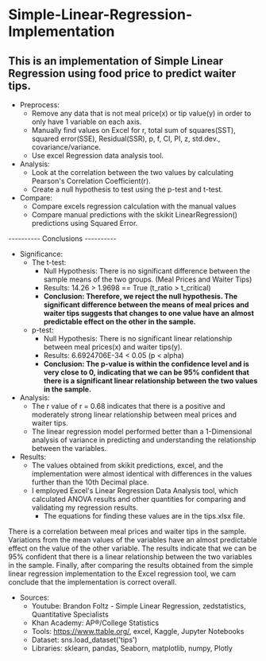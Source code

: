 # Simple-Linear-Regression-Implementation
<h2>This is an implementation of Simple Linear Regression using food price to predict waiter tips.</h2>

- Preprocess:
  - Remove any data that is not meal price(x) or tip value(y) in order to only have 1 variable on each axis.
  - Manually find values on Excel for r, total sum of squares(SST), squared error(SSE), Residual(SSR), p, f, CI, PI, z, std.dev., covariance/variance. 
  - Use excel Regression data analysis tool.
- Analysis:
  - Look at the correlation between the two values by calculating Pearson's Correlation Coefficient(r).
  - Create a null hypothesis to test using the p-test and t-test.
- Compare:
  - Compare excels regression calculation with the manual values
  - Compare manual predictions with the skikit LinearRegression() predictions using Squared Error.
  
---------- Conclusions ----------
- Significance:
  - The t-test:
    - Null Hypothesis: There is no significant difference between the sample means of the two groups. (Meal Prices and Waiter Tips)
    - Results: 14.26 > 1.9698 == True (t_ratio > t_critical)
    - <strong>Conclusion: Therefore, we reject the null hypothesis. The significant difference between the means of meal prices and waiter tips suggests
      that changes to one value have an almost predictable effect on the other in the sample.</strong>
  - p-test:
    - Null Hypothesis: There is no significant linear relationship between meal prices(x) and waiter tips(y).
    - Results: 6.6924706E-34 < 0.05 (p < alpha)
    - <strong>Conclusion: The p-value is within the confidence level and is very close to 0, indicating that we can be 95% confident that there is a significant
      linear relationship between the two values in the sample.</strong>
- Analysis:
  - The r value of r = 0.68 indicates that there is a positive and moderately strong linear relationship between meal prices and waiter tips.
  - The linear regression model performed better than a 1-Dimensional analysis of variance in predicting and understanding the relationship between
    the variables.
- Results:
  - The values obtained from skikit predictions, excel, and the implementation were almost identical with differences in the values further than the 10th
    Decimal place.
  - I employed Excel's Linear Regression Data Analysis tool, which calculated ANOVA results and other quantities for comparing and validating my regression results.
    - The equations for finding these values are in the tips.xlsx file.
       
There is a correlation between meal prices and waiter tips in the sample. Variations from the mean values of the variables have an almost predictable effect 
on the value of the other variable. The results indicate that we can be 95% confident that there is a linear relationship between the two variables in the 
sample. Finally, after comparing the results obtained from the simple linear regression implementation to the Excel regression tool, we cam conclude that the
implementation is correct overall.
  
- Sources:
  - Youtube: Brandon Foltz - Simple Linear Regression, zedstatistics, Quantitative Specialists
  - Khan Academy: AP®︎/College Statistics
  - Tools: https://www.ttable.org/, excel, Kaggle, Jupyter Notebooks
  - Dataset: sns.load_dataset('tips')
  - Libraries: sklearn, pandas, Seaborn, matplotlib, numpy, Plotly


